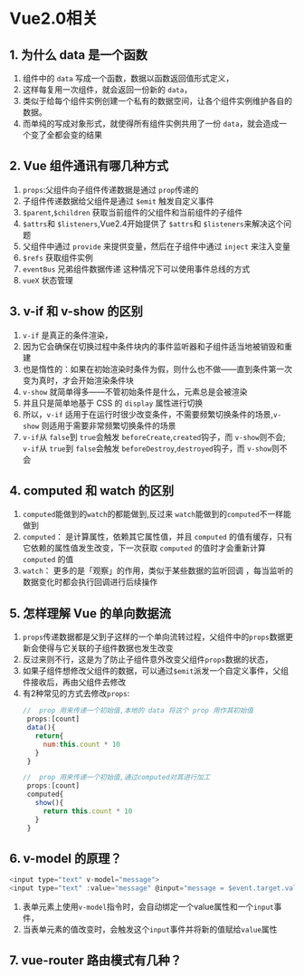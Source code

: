 
# Vue2.0相关
## 1. 为什么 data 是一个函数

1. 组件中的 `data` 写成一个函数，数据以函数返回值形式定义，
2. 这样每复用一次组件，就会返回一份新的 `data`，
3. 类似于给每个组件实例创建一个私有的数据空间，让各个组件实例维护各自的数据。
4. 而单纯的写成对象形式，就使得所有组件实例共用了一份 `data`，就会造成一个变了全都会变的结果

## 2. Vue 组件通讯有哪几种方式


1. `props`:父组件向子组件传递数据是通过 `prop`传递的
2. 子组件传递数据给父组件是通过 `$emit` 触发自定义事件
3. `$parent`,`$children` 获取当前组件的父组件和当前组件的子组件
4. `$attrs`和 `$listeners`,Vue2.4开始提供了 `$attrs`和 `$listeners`来解决这个问题
5. 父组件中通过 `provide` 来提供变量，然后在子组件中通过 `inject` 来注入变量
6. `$refs` 获取组件实例
7. `eventBus` 兄弟组件数据传递 这种情况下可以使用事件总线的方式
8. `vueX` 状态管理

## 3. v-if 和 v-show 的区别

1. `v-if` 是真正的条件渲染，
2. 因为它会确保在切换过程中条件块内的事件监听器和子组件适当地被销毁和重建
3. 也是惰性的：如果在初始渲染时条件为假，则什么也不做——直到条件第一次变为真时，才会开始渲染条件块
4. `v-show` 就简单得多——不管初始条件是什么，元素总是会被渲染
5. 并且只是简单地基于 CSS 的 `display` 属性进行切换
6. 所以，`v-if` 适用于在运行时很少改变条件，不需要频繁切换条件的场景,`v-show` 则适用于需要非常频繁切换条件的场景
7. `v-if`从 `false`到 `true`会触发 `beforeCreate`,`created`钩子，而 `v-show`则不会;
`v-if`从 `true`到 `false`会触发 `beforeDestroy`,`destroyed`钩子，而 `v-show`则不会

## 4. computed 和 watch 的区别

1. `computed`能做到的`watch`的都能做到,反过来 `watch`能做到的`computed`不一样能做到
2. `computed`： 是计算属性，依赖其它属性值，并且 `computed` 的值有缓存，只有它依赖的属性值发生改变，下一次获取 `computed` 的值时才会重新计算 `computed` 的值
3. `watch`： 更多的是「观察」的作用，类似于某些数据的监听回调 ，每当监听的数据变化时都会执行回调进行后续操作


## 5. 怎样理解 Vue 的单向数据流
1. `props`传递数据都是父到子这样的一个单向流转过程，父组件中的`props`数据更新会使得与它关联的子组件数据也发生改变
2. 反过来则不行，这是为了防止子组件意外改变父组件`props`数据的状态，
3. 如果子组件想修改父组件的数据，可以通过`$emit`派发一个自定义事件，父组件接收后，再由父组件去修改
4. 有2种常见的方式去修改`props`:
   ```js
   //  prop 用来传递一个初始值,本地的 data 将这个 prop 用作其初始值
    props:[count]
    data(){
      return{
        num:this.count * 10
      }
    }
   ```
   ```js
   //  prop 用来传递一个初始值,通过computed对其进行加工
    props:[count]
    computed{
      show(){
        return this.count * 10
      }
    }
   ```
##  6. v-model 的原理？
```js
<input type="text" v-model="message">
<input type="text" :value="message" @input="message = $event.target.value">
```
1. 表单元素上使用`v-model`指令时，会自动绑定一个value属性和一个`input`事件，
2. 当表单元素的值改变时，会触发这个`input`事件并将新的值赋给`value`属性

## 7. vue-router 路由模式有几种？